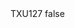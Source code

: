 <?xml version="1.0" encoding="UTF-8"?>
<CustomMetadata xmlns="http://soap.sforce.com/2006/04/metadata">
    <label>TXU127</label>
    <protected>false</protected>
</CustomMetadata>
